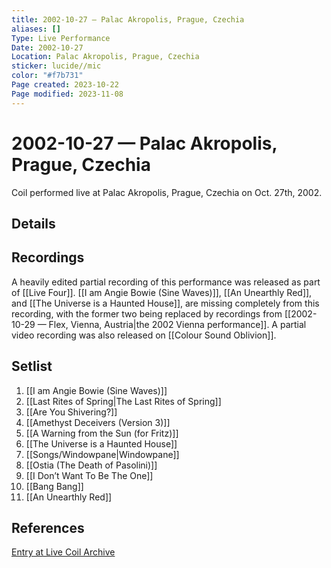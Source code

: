 ```yaml
---
title: 2002-10-27 — Palac Akropolis, Prague, Czechia
aliases: []
Type: Live Performance
Date: 2002-10-27
Location: Palac Akropolis, Prague, Czechia
sticker: lucide//mic
color: "#f7b731"
Page created: 2023-10-22
Page modified: 2023-11-08
---
```


# 2002-10-27 — Palac Akropolis, Prague, Czechia

Coil performed live at Palac Akropolis, Prague, Czechia on Oct. 27th, 2002.

## Details


## Recordings

A heavily edited partial recording of this performance was released as part of [[Live Four]]. [[I am Angie Bowie (Sine Waves)]], [[An Unearthly Red]], and [[The Universe is a Haunted House]], are missing completely from this recording, with the former two being replaced by recordings from [[2002-10-29 — Flex, Vienna, Austria|the 2002 Vienna performance]]. A partial video recording was also released on [[Colour Sound Oblivion]].

## Setlist
1. [[I am Angie Bowie (Sine Waves)]]
2. [[Last Rites of Spring|The Last Rites of Spring]]
3. [[Are You Shivering?]]
4. [[Amethyst Deceivers (Version 3)]]
5. [[A Warning from the Sun (for Fritz)]]
6. [[The Universe is a Haunted House]]
7. [[Songs/Windowpane|Windowpane]]
8. [[Ostia (The Death of Pasolini)]]
9. [[I Don’t Want To Be The One]]
10. [[Bang Bang]]
11. [[An Unearthly Red]]

## References

[Entry at Live Coil Archive](https://live-coil-archive.com/2002-sept-oct/2002-palac-akropolis/)
